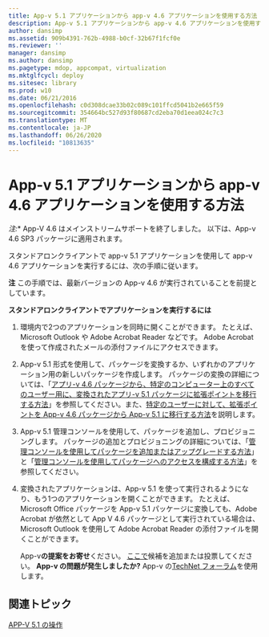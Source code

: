 ```yaml
---
title: App-v 5.1 アプリケーションから app-v 4.6 アプリケーションを使用する方法
description: App-v 5.1 アプリケーションから app-v 4.6 アプリケーションを使用する方法
author: dansimp
ms.assetid: 909b4391-762b-4988-b0cf-32b67f1fcf0e
ms.reviewer: ''
manager: dansimp
ms.author: dansimp
ms.pagetype: mdop, appcompat, virtualization
ms.mktglfcycl: deploy
ms.sitesec: library
ms.prod: w10
ms.date: 06/21/2016
ms.openlocfilehash: c0d308dcae33b02c089c101ffcd5041b2e665f59
ms.sourcegitcommit: 354664bc527d93f80687cd2eba70d1eea024c7c3
ms.translationtype: MT
ms.contentlocale: ja-JP
ms.lasthandoff: 06/26/2020
ms.locfileid: "10813635"
---
```

# App-v 5.1 アプリケーションから app-v 4.6 アプリケーションを使用する方法

*注:** App-V 4.6 はメインストリームサポートを終了しました。 以下は、App-v 4.6 SP3 パッケージに適用されます。

スタンドアロンクライアントで app-v 5.1 アプリケーションを使用して app-v 4.6 アプリケーションを実行するには、次の手順に従います。

**注** この手順では、最新バージョンの App-v 4.6 が実行されていることを前提としています。

**スタンドアロンクライアントでアプリケーションを実行するには**

1.  環境内で2つのアプリケーションを同時に開くことができます。 たとえば、Microsoft Outlook や Adobe Acrobat Reader などです。 Adobe Acrobat を使って作成されたメールの添付ファイルにアクセスできます。

2.  App-v 5.1 形式を使用して、パッケージを変換するか、いずれかのアプリケーション用の新しいパッケージを作成します。 パッケージの変換の詳細については、「[アプリ-v 4.6 パッケージから、特定のコンピューター上のすべてのユーザー用に、変換されたアプリ-v 5.1 パッケージに拡張ポイントを移行する方法](how-to-migrate-extension-points-from-an-app-v-46-package-to-a-converted-app-v-51-package-for-all-users-on-a-specific-computer.md)」を参照してください。また、[特定のユーザーに対して、拡張ポイントを App-v 4.6 パッケージから App-v 5.1 に移行する方法](how-to-migrate-extension-points-from-an-app-v-46-package-to-app-v-51-for-a-specific-user.md)を説明します。

3.  App-v 5.1 管理コンソールを使用して、パッケージを追加し、プロビジョニングします。 パッケージの追加とプロビジョニングの詳細については、「[管理コンソールを使用してパッケージを追加またはアップグレードする方法](how-to-add-or-upgrade-packages-by-using-the-management-console-51-gb18030.md)」と「[管理コンソールを使用してパッケージへのアクセスを構成する方法](how-to-configure-access-to-packages-by-using-the-management-console-51.md)」を参照してください。

4.  変換されたアプリケーションは、App-v 5.1 を使って実行されるようになり、もう1つのアプリケーションを開くことができます。 たとえば、Microsoft Office パッケージを App-v 5.1 パッケージに変換しても、Adobe Acrobat が依然として App V 4.6 パッケージとして実行されている場合は、Microsoft Outlook を使用して Adobe Acrobat Reader の添付ファイルを開くことができます。

    App-v**の提案をお寄せ**ください。 [ここで](http://appv.uservoice.com/forums/280448-microsoft-application-virtualization)候補を追加または投票してください。 **App-v の問題が発生しましたか?** App-v の[TechNet フォーラム](https://social.technet.microsoft.com/Forums/home?forum=mdopappv)を使用します。

## 関連トピック


[APP-V 5.1 の操作](operations-for-app-v-51.md)

 

 





